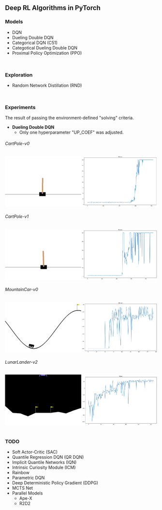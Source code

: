 ## Deep RL Algorithms in PyTorch

### Models
- DQN
- Dueling Double DQN
- Categorical DQN (C51)
- Categotical Dueling Double DQN
- Proximal Policy Optimization (PPO)
<br>

### Exploration
- Random Network Distillation (RND)
<br>

### Experiments
The result of passing the environment-defined "solving" criteria.
- **Dueling Double DQN**
	+ Only one hyperparameter "UP_COEF" was adjusted.
###### CartPole-v0
<div align="center">
  <img src="./image/CartPole-v0.gif" width="50%"><img src="./image/CartPole-v0_reward_curve.png" width="50%">
</div>

###### CartPole-v1
<div align="center">
  <img src="./image/CartPole-v1.gif" width="50%"><img src="./image/CartPole-v1_reward_curve.png" width="50%">
</div>

###### MountainCar-v0
<div align="center">
  <img src="./image/MountainCar-v0.gif" width="50%"><img src="./image/MountainCar-v0_reward_curve.png" width="50%">
</div>

###### LunarLander-v2
<div align="center"> 
  <img src="./image/LunarLander-v2.gif" width="50%"><img src="./image/LunarLander-v2_reward_curve.png" width="50%">
</div>
<br>

### TODO
- Soft Actor-Critic (SAC)
- Quantile Regression DQN (QR DQN)
- Implicit Quantile Networks (IQN)
- Intrinsic Curiosity Module (ICM)
- Rainbow
- Parametric DQN
- Deep Deterministic Policy Gradient (DDPG)
- MCTS Net
- Parallel Models 
	+ Ape-X
	+ R2D2
